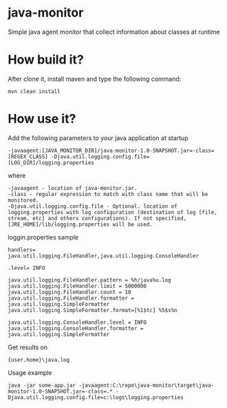 java-monitor
============

Simple java agent monitor that collect information about classes at runtime


How build it?
=============

After clone it, install maven and type the following command:

```
mvn clean install
```

How use it?
===========

Add the following parameters to your java application at startup

```
-javaagent:[JAVA_MONITOR_DIR]/java-monitor-1.0-SNAPSHOT.jar=-class=[REGEX_CLASS] -Djava.util.logging.config.file=[LOG_DIR]/logging.properties
```
where

```
-javaagent - location of java-monitor.jar.
-class - regular expression to match with class name that will be monitored.
-Djava.util.logging.config.file - Optional. location of logging.properties with log configuration (destination of log [file, stream, etc] and others configurations). If not specified, [JRE_HOME]/lib/logging.properties will be used.
```

loggin.properties sample

```
handlers= java.util.logging.FileHandler,java.util.logging.ConsoleHandler

.level= INFO

java.util.logging.FileHandler.pattern = %h/java%u.log
java.util.logging.FileHandler.limit = 5000000
java.util.logging.FileHandler.count = 10
java.util.logging.FileHandler.formatter = java.util.logging.SimpleFormatter
java.util.logging.SimpleFormatter.format=[%1$tc] %5$s%n 

java.util.logging.ConsoleHandler.level = INFO
java.util.logging.ConsoleHandler.formatter = java.util.logging.SimpleFormatter

```

Get results on 
```
{user.home}\java.log
```

Usage example

```
java -jar some-app.jar -javaagent:C:\repo\java-monitor\target\java-monitor-1.0-SNAPSHOT.jar=-class=.* -Djava.util.logging.config.file=c:\logs\logging.properties
```
